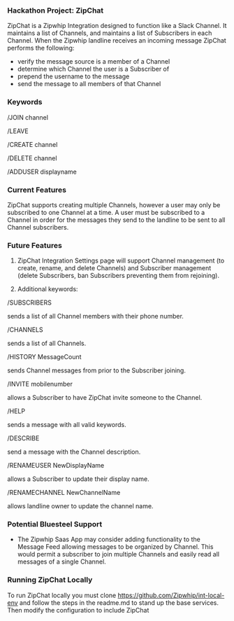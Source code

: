### Hackathon Project: ZipChat

ZipChat is a Zipwhip Integration designed to function like a Slack Channel.
It maintains a list of Channels, and maintains a list of Subscribers in each Channel.
When the Zipwhip landline receives an incoming message ZipChat performs the following:
* verify the message source is a member of a Channel
* determine which Channel the user is a Subscriber of
* prepend the username to the message
* send the message to all members of that Channel

### Keywords

/JOIN channel

/LEAVE

/CREATE channel

/DELETE channel

/ADDUSER displayname

### Current Features

ZipChat supports creating multiple Channels, however a user may only be subscribed to one Channel at a time.
A user must be subscribed to a Channel in order for the messages they send to the landline to be sent to all
Channel subscribers.

### Future Features

1. ZipChat Integration Settings page will support Channel management (to create, rename, and delete Channels)
and Subscriber management (delete Subscribers, ban Subscribers preventing them from rejoining).

2. Additional keywords:

/SUBSCRIBERS

sends a list of all Channel members with their phone number.

/CHANNELS

sends a list of all Channels.

/HISTORY MessageCount

sends Channel messages from prior to the Subscriber joining.

/INVITE mobilenumber

allows a Subscriber to have ZipChat invite someone to the Channel.

/HELP

sends a message with all valid keywords.

/DESCRIBE

send a message with the Channel description.

/RENAMEUSER NewDisplayName

allows a Subscriber to update their display name.

/RENAMECHANNEL NewChannelName

allows landline owner to update the channel name.

### Potential Bluesteel Support

* The Zipwhip Saas App may consider adding functionality to the Message Feed allowing messages to be
organized by Channel. This would permit a subscriber to join multiple Channels and easily read all
messages of a single Channel.

### Running ZipChat Locally

To run ZipChat locally you must clone https://github.com/Zipwhip/int-local-env and follow the steps
in the readme.md to stand up the base services. Then modify the configuration to include ZipChat
